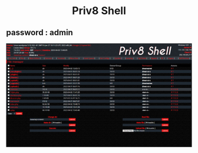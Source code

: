 <h1><p align="center">Priv8 Shell </p></h1>

## password : admin
<img src="https://raw.githubusercontent.com/1337r0j4n/php-backdoors/main/.img/45.jpeg">
